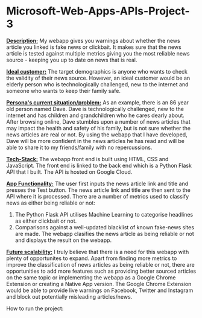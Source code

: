# Microsoft-Web-Apps-APIs-Project-3

<u><b>Description:</b></u> My webapp gives you warnings about whether the news article you linked is fake news or clickbait. It makes sure that the news article is tested against multiple metrics giving you the most reliable news source - keeping you up to date on news that is real.

<u><b>Ideal customer:</b></u> The target demographics is anyone who wants to check the validity of their news source. However, an ideal customer would be an elderly person who is technologically challenged, new to the internet and someone who wants to keep their family safe. 

<u><b>Persona's current situation/problem:</b></u> As an example, there is an 86 year old person named Dave. Dave is technologically challenged, new to the internet and has children and grandchildren who he cares dearly about. After browsing online, Dave stumbles upon a number of news articles that may impact the health and safety of his family, but is not sure whether the news articles are real or not. By using the webapp that I have developed, Dave will be more confident in the news articles he has read and will be able to share it to my friends/family with no repercussions.

<u><b>Tech-Stack:</b></u> The webapp front end is built using HTML, CSS and JavaScript. The front end is linked to the back end which is a Python Flask API that I built. The API is hosted on Google Cloud.

<u><b>App Functionality:</b></u> The user first inputs the news article link and title and presses the Test button. The news article link and title are then sent to the API where it is processed. There are a number of metrics used to classify news as either being reliable or not:
1. The Python Flask API utilises Machine Learning to categorise headlines as either clickbait or not.
2. Comparisons against a well-updated blacklist of known fake-news sites are made.
The webapp clasifies the news article as being reliable or not and displays the result on the webapp.

<u><b>Future scalability:</b></u> I truly believe that there is a need for this webapp with plenty of opportunites to expand. Apart from finding more metrics to improve the classification of news articles as being reliable or not, there are opportunities to add more features such as providing better sourced articles on the same topic or implementing the webapp as a Google Chrome Extension or creating a Native App version. The Google Chrome Extension would be able to provide live warnings on Facebook, Twitter and Instagram and block out potentially misleading articles/news.

How to run the project:

